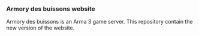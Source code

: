 ### Armory des buissons website
Armory des buissons is an Arma 3 game server.
This repository contain the new version of the website.
